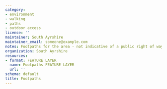 ```yaml
---
category:
- environment
- walking
- paths
- outdoor access
license: ''
maintainer: South Ayrshire
maintainer_email: someone@example.com
notes: Footpaths for the area - not indicative of a public right of way
organization: South Ayrshire
resources:
- format: FEATURE LAYER
  name: Footpaths FEATURE LAYER
  url: ''
schema: default
title: Footpaths
---
```


